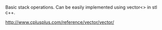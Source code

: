 Basic stack operations. Can be easily implemented using vector<> in stl c++.

http://www.cplusplus.com/reference/vector/vector/
